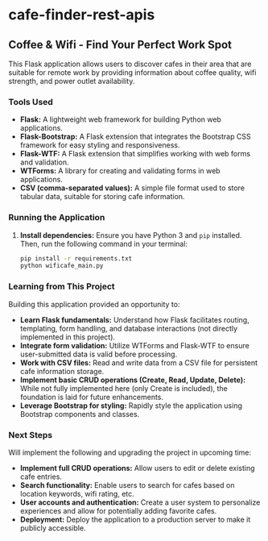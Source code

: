 # cafe-finder-rest-apis

## Coffee & Wifi - Find Your Perfect Work Spot

This Flask application allows users to discover cafes in their area that are suitable for remote work by providing information about coffee quality, wifi strength, and power outlet availability.

### Tools Used

* **Flask:** A lightweight web framework for building Python web applications. 
* **Flask-Bootstrap:** A Flask extension that integrates the Bootstrap CSS framework for easy styling and responsiveness.
* **Flask-WTF:** A Flask extension that simplifies working with web forms and validation.
* **WTForms:** A library for creating and validating forms in web applications.
* **CSV (comma-separated values):** A simple file format used to store tabular data, suitable for storing cafe information.

### Running the Application

1. **Install dependencies:** Ensure you have Python 3 and `pip` installed. Then, run the following command in your terminal:

   ```bash
   pip install -r requirements.txt
   python wificafe_main.py

### Learning from This Project

Building this application provided an opportunity to:

* **Learn Flask fundamentals:** Understand how Flask facilitates routing, templating, form handling, and database interactions (not directly implemented in this project).
* **Integrate form validation:** Utilize WTForms and Flask-WTF to ensure user-submitted data is valid before processing.
* **Work with CSV files:** Read and write data from a CSV file for persistent cafe information storage.
* **Implement basic CRUD operations (Create, Read, Update, Delete):** While not fully implemented here (only Create is included), the foundation is laid for future enhancements.
* **Leverage Bootstrap for styling:** Rapidly style the application using Bootstrap components and classes.

### Next Steps

Will implement the following and upgrading the project in upcoming time:

* **Implement full CRUD operations:** Allow users to edit or delete existing cafe entries.
* **Search functionality:** Enable users to search for cafes based on location keywords, wifi rating, etc.
* **User accounts and authentication:** Create a user system to personalize experiences and allow for potentially adding favorite cafes.
* **Deployment:** Deploy the application to a production server to make it publicly accessible.
   
